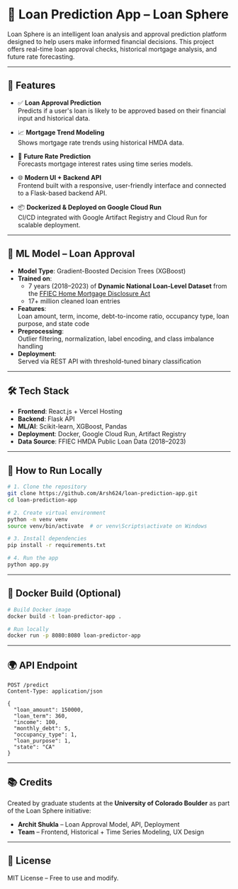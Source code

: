 
# 🏦 Loan Prediction App – Loan Sphere

Loan Sphere is an intelligent loan analysis and approval prediction platform designed to help users make informed financial decisions. This project offers real-time loan approval checks, historical mortgage analysis, and future rate forecasting.

---

## 🚀 Features

- ✅ **Loan Approval Prediction**  
  Predicts if a user's loan is likely to be approved based on their financial input and historical data.

- 📈 **Mortgage Trend Modeling**  
  Shows mortgage rate trends using historical HMDA data.

- 🔮 **Future Rate Prediction**  
  Forecasts mortgage interest rates using time series models.

- 🌐 **Modern UI + Backend API**  
  Frontend built with a responsive, user-friendly interface and connected to a Flask-based backend API.

- 📦 **Dockerized & Deployed on Google Cloud Run**  
  CI/CD integrated with Google Artifact Registry and Cloud Run for scalable deployment.

---

## 🧠 ML Model – Loan Approval

- **Model Type**: Gradient-Boosted Decision Trees (XGBoost)
- **Trained on**:  
  - 7 years (2018–2023) of **Dynamic National Loan-Level Dataset** from the [FFIEC Home Mortgage Disclosure Act](https://ffiec.cfpb.gov/data-publication/loan-level-datasets)
  - 17+ million cleaned loan entries
- **Features**:  
  Loan amount, term, income, debt-to-income ratio, occupancy type, loan purpose, and state code
- **Preprocessing**:  
  Outlier filtering, normalization, label encoding, and class imbalance handling
- **Deployment**:  
  Served via REST API with threshold-tuned binary classification

---

## 🛠️ Tech Stack

- **Frontend**: React.js + Vercel Hosting  
- **Backend**: Flask API  
- **ML/AI**: Scikit-learn, XGBoost, Pandas  
- **Deployment**: Docker, Google Cloud Run, Artifact Registry  
- **Data Source**: FFIEC HMDA Public Loan Data (2018–2023)

---

## 🧪 How to Run Locally

```bash
# 1. Clone the repository
git clone https://github.com/Arsh624/loan-prediction-app.git
cd loan-prediction-app

# 2. Create virtual environment
python -m venv venv
source venv/bin/activate  # or venv\Scripts\activate on Windows

# 3. Install dependencies
pip install -r requirements.txt

# 4. Run the app
python app.py
```

---

## 🐳 Docker Build (Optional)

```bash
# Build Docker image
docker build -t loan-predictor-app .

# Run locally
docker run -p 8080:8080 loan-predictor-app
```

---

## 🌍 API Endpoint

```
POST /predict
Content-Type: application/json

{
  "loan_amount": 150000,
  "loan_term": 360,
  "income": 100,
  "monthly_debt": 5,
  "occupancy_type": 1,
  "loan_purpose": 1,
  "state": "CA"
}
```

---

## 📚 Credits

Created by graduate students at the **University of Colorado Boulder** as part of the Loan Sphere initiative:
- **Archit Shukla** – Loan Approval Model, API, Deployment
- **Team** – Frontend, Historical + Time Series Modeling, UX Design

---

## 📄 License

MIT License – Free to use and modify.
